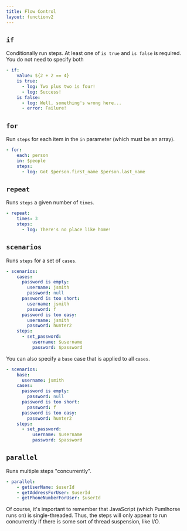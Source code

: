 ```yaml
---
title: Flow Control
layout: functionv2
---
```


## `if`

Conditionally run steps. At least one of `is true` and `is false` is required. You do not need to specify both

```yaml
- if:
    value: ${2 + 2 == 4}
    is true:
      - log: Two plus two is four!
      - log: Success!
    is false:
      - log: Well, something's wrong here...
      - error: Failure!
```

## `for`

Run `steps` for each item in the `in` parameter (which must be an array).

```yaml
- for:
    each: person
    in: $people
    steps:
      - log: Got $person.first_name $person.last_name
```

## `repeat`

Runs `steps` a given number of `times`.

```yaml
- repeat:
    times: 3
    steps:
      - log: There's no place like home!
```

## `scenarios`

Runs `steps` for a set of `cases`.

```yaml
- scenarios:
    cases:
      password is empty:
        username: jsmith
        password: null
      password is too short:
        username: jsmith
        password: f
      password is too easy:
        username: jsmith
        password: hunter2
    steps:
      - set_password:
          username: $username
          password: $password
```

You can also specify a `base` case that is applied to all `cases`.

```yaml
- scenarios:
    base:
      username: jsmith
    cases:
      password is empty:
        password: null
      password is too short:
        password: f
      password is too easy:
        password: hunter2
    steps:
      - set_password:
          username: $username
          password: $password    
```

## `parallel`

Runs multiple steps "concurrently".

```yaml
- parallel:
    - getUserName: $userId
    - getAddressForUser: $userId
    - getPhoneNumberForUser: $userId
```

Of course, it's important to remember that JavaScript (which Pumlhorse runs on) is single-threaded.
Thus, the steps will only appear to run concurrently if there is some sort of thread suspension, like I/O.